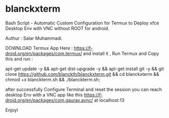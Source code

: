 # blanckxterm
Bash Script - Automatic Custom Configuration for Termux to Deploy xfce Desktop Env with VNC without ROOT for android.

Authur : Salar Muhammadi.

DOWNLOAD Termux App Here : https://f-droid.org/en/packages/com.termux/ and install it , Run Termux and Copy this and run :

apt-get update -y && apt-get dist-upgrade -y && apt-get install git -y && git clone https://github.com/blanckth/blanckxterm.git && cd blanckxterm && chmod +x blanckterm.sh && ./blanckterm.sh;

after successfully Configure Terminal and reset the session you can reach desktop Env with a VNC app like this https://f-droid.org/en/packages/com.gaurav.avnc/ at localhost:13

Enjoy!
